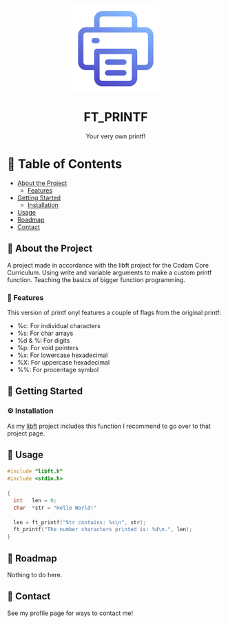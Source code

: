 <div align="center">

  <img src="assets/print.png" alt="logo" width="200" height="auto" />
  <h1>FT_PRINTF</h1>
  
  <p>
    Your very own printf!
  </p>
</div>
  
  # :notebook_with_decorative_cover: Table of Contents

- [About the Project](#star2-about-the-project)
  * [Features](#dart-features)
- [Getting Started](#toolbox-getting-started)
  * [Installation](#gear-installation)
- [Usage](#eyes-usage)
- [Roadmap](#compass-roadmap)
- [Contact](#handshake-contact)



## :star2: About the Project
A project made in accordance with the libft project for the Codam Core Curriculum.
Using write and variable arguments to make a custom printf function. Teaching the basics of bigger function programming.




### :dart: Features

This version of printf onyl features a couple of flags from the original printf:
- %c: For individual characters
- %s: For char arrays
- %d & %i For digits
- %p: For void pointers
- %x: For lowercase hexadecimal
- %X: For uppercase hexadecimal
- %%: For procentage symbol




## 	:toolbox: Getting Started

### :gear: Installation

As my [libft](https://github.com/BasUitermark/libft) project includes this function I recommend to go over to that project page.



## :eyes: Usage

```c
#include "libft.h"
#include <stdio.h>

{
  int   len = 0;
  char  *str = "Hello World!"
  
  len = ft_printf("Str contains: %s\n", str);
  ft_printf("The number characters printed is: %d\n.", len);
}
```



## :compass: Roadmap

Nothing to do here.



## :handshake: Contact

See my profile page for ways to contact me!
